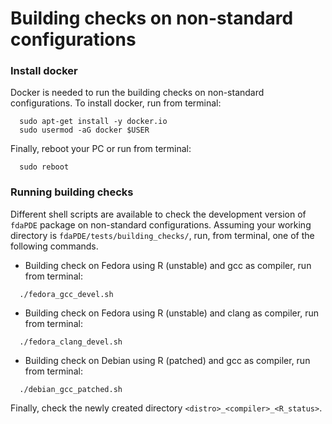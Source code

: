 # Building checks on non-standard configurations


### Install docker 
Docker is needed to run the building checks on non-standard configurations.
To install docker, run from terminal:
```
  sudo apt-get install -y docker.io
  sudo usermod -aG docker $USER
```

Finally, reboot your PC or run from terminal:
```
  sudo reboot
```

### Running building checks
Different shell scripts are available to check the development version of `fdaPDE` package on non-standard configurations. Assuming your working directory is `fdaPDE/tests/building_checks/`, run, from terminal, one of the following commands.

  - Building check on Fedora using R (unstable) and gcc as compiler, run from terminal:
  ```
    ./fedora_gcc_devel.sh
  ```
  
  - Building check on Fedora using R (unstable) and clang as compiler, run from terminal:
  ```
    ./fedora_clang_devel.sh
  ```
  
  - Building check on Debian using R (patched) and gcc as compiler, run from terminal:
  ```
    ./debian_gcc_patched.sh
  ```

Finally, check the newly created directory `<distro>_<compiler>_<R_status>`.
  
